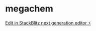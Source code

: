 # megachem

[Edit in StackBlitz next generation editor ⚡️](https://stackblitz.com/~/github.com/Talent5/megachem)
